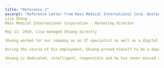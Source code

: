 ```yaml
---
title: "Reference 1"
excerpt: "Reference Letter from Mass Medical International Corp. Boston Branch <br/>"
Lisa Zhang
Mass Medical International Corporation - Marketing Director

May 13, 2019, Lisa managed Shuang directly

Shuang worked for our company as an IT specialist as well as a digital marketing intern. He was tasked with coordinating with our IT outsourcing team to design our websites, finding software solutions, troubleshooting, designing IT solutions for business development and other related duties.

During the course of his employment, Shuang proved himself to be a dependable employee and a hard worker with solid problem solving and technical skills. He is such a kind person that our colleagues all like to ask him for hardware or software solutions. 

Shuang is dedicated, intelligent, responsible and he has never missed a deadline for our organization. let me say I have no hesitation in recommending Shuang for any position pertaining to IT and business development.
---
```


